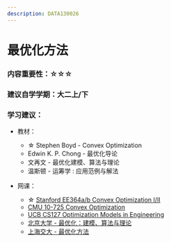```yaml
---
description: DATA130026
---
```


# 最优化方法

### 内容重要性：☆☆☆

### 建议自学学期：大二上/下

### 学习建议：

* 教材：
  * ☆ Stephen Boyd - Convex Optimization
  * Edwin K. P. Chong - 最优化导论
  * 文再文 - 最优化建模、算法与理论
  * 温斯顿 - 运筹学 : 应用范例与解法
*   网课：

    * ☆ [Stanford EE364a/b Convex Optimization I/II](https://csdiy.wiki/%E6%95%B0%E5%AD%A6%E8%BF%9B%E9%98%B6/convex/)
    * [CMU 10-725 Convex Optimization](https://www.bilibili.com/video/BV1cL411F7fP)
    * [UCB CS127 Optimization Models in Engineering](https://www.bilibili.com/video/BV19y4y1W7X1)
    * [北京大学 - 最优化：建模、算法与理论](https://www.bilibili.com/video/BV1Kc411i7kJ)
    * [上海交大 - 最优化方法](https://space.bilibili.com/95975441/channel/seriesdetail?sid=1586096)

